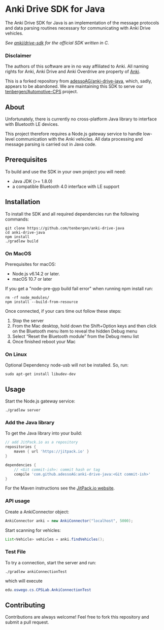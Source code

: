 # Anki Drive SDK for Java

The Anki Drive SDK for Java is an implementation of the message protocols
and data parsing routines necessary for communicating with Anki Drive vehicles.

*See [anki/drive-sdk](https://github.com/anki/drive-sdk) for the official
SDK written in C.*

### Disclaimer
The authors of this software are in no way affiliated to Anki.
All naming rights for Anki, Anki Drive and Anki Overdrive are property of
[Anki](http://anki.com).

This is a forked repository from [adessoAG/anki-drive-java](https://github.com/adessoAG/anki-drive-java), which, sadly,
appears to be abandoned. We are maintaining this SDK to serve our [tenbergen/Automotive-CPS](https://github.com/tenbergen/Automotive-CPS) project.

## About

Unfortunately, there is currently no cross-platform Java library to interface
with Bluetooth LE devices.

This project therefore requires a Node.js gateway service to handle low-level
communication with the Anki vehicles. All data processing and message parsing
is carried out in Java code.

## Prerequisites

To build and use the SDK in your own project you will need:

- Java JDK (>= 1.8.0)
- a compatible Bluetooth 4.0 interface with LE support

## Installation

To install the SDK and all required dependencies run the following commands:

```
git clone https://github.com/tenbergen/anki-drive-java
cd anki-drive-java
npm install
./gradlew build
```

### On MacOS

Prerequisites for macOS:
- Node.js v6.14.2 or later.
- macOS 10.7 or later

If you get a "node-pre-gyp build fail error" when running npm install run:
```
rm -rf node_modules/
npm install --build-from-resource
```

Once connected, if your cars time out follow these steps:
1. Stop the server
2. From the Mac desktop, hold down the Shift+Option keys and then click on the Bluetooth menu item to reveal the hidden Debug menu
3. Select “Reset the Bluetooth module” from the Debug menu list
4. Once finished reboot your Mac

### On Linux

Optional Dependency node-usb will not be installed. So, run:
```
sudo apt-get install libudev-dev
```

## Usage

Start the Node.js gateway service:
```
./gradlew server
```

### Add the Java library

To get the Java library into your build:
```gradle
// add JitPack.io as a repository
repositories {
    maven { url 'https://jitpack.io' }
}

dependencies {
    // <Git commit-ish>: commit hash or tag
    compile 'com.github.adessoAG:anki-drive-java:<Git commit-ish>'
}
```

For the Maven instructions see the [JitPack.io website](https://jitpack.io/#adessoAG/anki-drive-java).

### API usage

Create a AnkiConnector object:
```java
AnkiConnector anki = new AnkiConnector("localhost", 5000);
```

Start scanning for vehicles:
```java
List<Vehicle> vehicles = anki.findVehicles();
```

### Test File
To try a connection, start the server and run:
```
./gradlew ankiConnectionTest
```
which will execute
```java
edu.oswego.cs.CPSLab.AnkiConnectionTest
```

## Contributing

Contributions are always welcome! Feel free to fork this repository and submit
a pull request.
